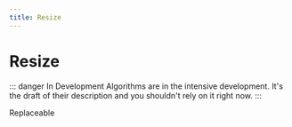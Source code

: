 ```yaml
---
title: Resize
---
```


# Resize

::: danger In Development
Algorithms are in the intensive development. It's the draft of their description and you shouldn't rely on it right now.
:::

<tag> Replaceable </tag>


<algorithms-resize></algorithms-resize>

